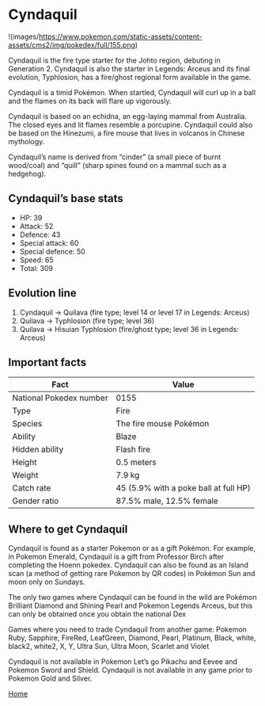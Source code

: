 # Cyndaquil 

!(images/https://www.pokemon.com/static-assets/content-assets/cms2/img/pokedex/full/155.png)


Cyndaquil is the fire type starter for the Johto region, debuting in Generation 2. Cyndaquil is also the starter in Legends: Arceus and its final evolution, Typhlosion, has a fire/ghost regional form available in the game.  

 Cyndaquil is a timid Pokémon. When startled, Cyndaquil will curl up in a ball and the flames on its back will flare up vigorously.  

Cyndaquil is based on an echidna, an egg-laying mammal from Australia. The closed eyes and lit flames resemble a porcupine. Cyndaquil could also be based on the Hinezumi, a fire mouse that lives in volcanos in Chinese mythology.  

Cyndaquil’s name is derived from “cinder” (a small piece of burnt wood/coal) and “quill” (sharp spines found on a mammal such as a hedgehog).  

 

## Cyndaquil’s base stats 

* HP: 39 
* Attack: 52  
* Defence: 43 
* Special attack: 60 
* Special defence: 50 
* Speed: 65 
* Total: 309 

## Evolution line 

1. Cyndaquil -> Quilava (fire type; level 14 or level 17 in Legends: Arceus)
1. Quilava -> Typhlosion (fire type; level 36) 
1. Quilava -> Hisuian Typhlosion (fire/ghost type; level 36 in Legends: Arceus) 

## Important facts 

| Fact                    | Value                                             |
|-------------------------|---------------------------------------------------|
| National Pokedex number | 0155                                              |
| Type                    | Fire                                              |
| Species                 | The fire mouse Pokémon                            |
| Ability                 | Blaze                                             |
| Hidden ability          | Flash fire                                        |
| Height                  | 0.5 meters                                        |
| Weight                  | 7.9 kg                                            |
| Catch rate              | 45 (5.9% with a poke ball at full HP)             |
| Gender ratio            | 87.5% male, 12.5% female                          |

## Where to get Cyndaquil 

Cyndaquil is found as a starter Pokemon or as a gift Pokémon. For example, in Pokemon Emerald, Cyndaquil is a gift from Professor Birch after completing the Hoenn pokedex.  Cyndaquil can also be found as an Island scan (a method of getting rare Pokemon by QR codes) in Pokémon Sun and moon only on Sundays.  

The only two games  where Cyndaquil can be found in the wild are Pokémon Brilliant Diamond and Shining Pearl and Pokemon Legends Arceus, but this can only be obtained once you obtain the national Dex  

Games where you need to trade Cyndaquil from another game: Pokemon Ruby, Sapphire, FireRed, LeafGreen, Diamond, Pearl, Platinum, Black, white, black2, white2, X, Y, Ultra Sun, Ultra Moon, Scarlet and Violet 

Cyndaquil is not available in Pokemon Let’s go Pikachu and Eevee and Pokemon Sword and Shield. Cyndaquil is not available in any game prior to Pokemon Gold and Silver.  

[Home](index.md)

